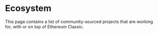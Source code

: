 # Ecosystem

This page contains a list of community-sourced projects that are working for, with or on top of Ethereum Classic.